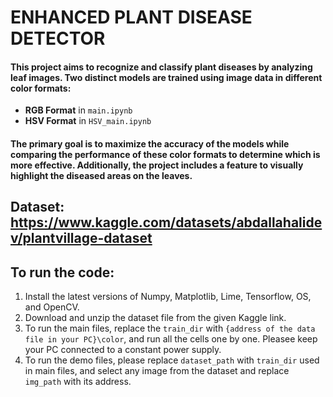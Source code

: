 # ENHANCED PLANT DISEASE DETECTOR
#### This project aims to recognize and classify plant diseases by analyzing leaf images. Two distinct models are trained using image data in different color formats:  
- **RGB Format** in `main.ipynb`
- **HSV Format** in `HSV_main.ipynb`  
#### The primary goal is to maximize the accuracy of the models while comparing the performance of these color formats to determine which is more effective. Additionally, the project includes a feature to visually highlight the diseased areas on the leaves.

## Dataset: https://www.kaggle.com/datasets/abdallahalidev/plantvillage-dataset

## To run the code:
1. Install the latest versions of Numpy, Matplotlib, Lime, Tensorflow, OS, and OpenCV.
2. Download and unzip the dataset file from the given Kaggle link.
3. To run the main files, replace the `train_dir` with `{address of the data file in your PC}\color`, and run all the cells one by one. Pleasee keep your PC connected to a constant power supply.
4. To run the demo files, please replace `dataset_path` with `train_dir` used in main files, and select any image from the dataset and replace `img_path` with its address.

